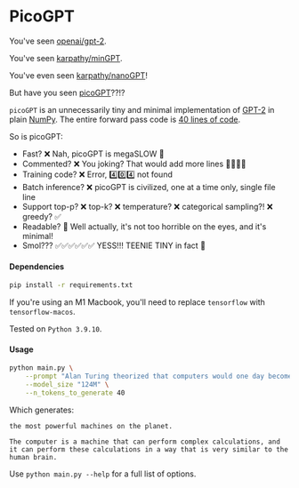 # PicoGPT
You've seen [openai/gpt-2](https://github.com/openai/gpt-2).

You've seen [karpathy/minGPT](https://github.com/karpathy/mingpt).

You've even seen [karpathy/nanoGPT](https://github.com/karpathy/nanogpt)!

But have you seen [picoGPT](https://github.com/jaymody/picoGPT)??!?

`picoGPT` is an unnecessarily tiny and minimal implementation of [GPT-2](https://d4mucfpksywv.cloudfront.net/better-language-models/language_models_are_unsupervised_multitask_learners.pdf) in plain [NumPy](https://numpy.org). The entire forward pass code is [40 lines of code](https://github.com/jaymody/picoGPT/blob/main/model.py#L3-L41).

So is picoGPT:
* Fast? ❌ Nah, picoGPT is megaSLOW 🐌
* Commented? ❌ You joking? That would add more lines 😤😤😤😤
* Training code? ❌ Error, 4️⃣0️⃣4️⃣ not found
* Batch inference? ❌ picoGPT is civilized, one at a time only, single file line
* Support top-p? ❌ top-k? ❌ temperature? ❌ categorical sampling?! ❌ greedy? ✅
* Readable? 🤔 Well actually, it's not too horrible on the eyes, and it's minimal!
* Smol??? ✅✅✅✅✅✅ YESS!!! TEENIE TINY in fact 🤏

#### Dependencies
```bash
pip install -r requirements.txt
```

If you're using an M1 Macbook, you'll need to replace `tensorflow` with `tensorflow-macos`.

Tested on `Python 3.9.10`.

#### Usage
```bash
python main.py \
    --prompt "Alan Turing theorized that computers would one day become" \
    --model_size "124M" \
    --n_tokens_to_generate 40
```
Which generates:
```text
the most powerful machines on the planet.

The computer is a machine that can perform complex calculations, and it can perform these calculations in a way that is very similar to the human brain.
```
Use `python main.py --help` for a full list of options.
